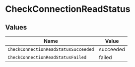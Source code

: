 # CheckConnectionReadStatus


## Values

| Name                                 | Value                                |
| ------------------------------------ | ------------------------------------ |
| `CheckConnectionReadStatusSucceeded` | succeeded                            |
| `CheckConnectionReadStatusFailed`    | failed                               |